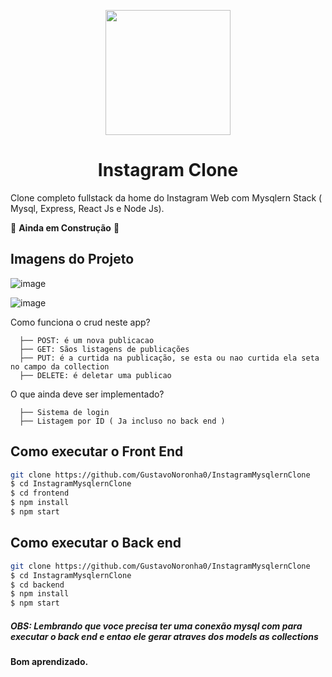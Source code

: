 <p align="center">
  <img src="https://logodownload.org/wp-content/uploads/2017/04/instagram-logo-1.png" width="200"/>
</p>

<h1 align="center">
 Instagram Clone
</h1>

Clone completo fullstack da home do Instagram Web com Mysqlern Stack ( Mysql, Express, React Js e Node Js).

🚧 **Ainda em Construção** 🚧

## Imagens do Projeto
![image](https://user-images.githubusercontent.com/77861206/107554989-686a9480-6bb5-11eb-8228-ca64187d19d7.png)

![image](https://user-images.githubusercontent.com/77861206/109046701-ce761200-76b3-11eb-9ee9-4e2de0ed6517.png)



 Como funciona o crud neste app?

      ├── POST: é um nova publicacao
      ├── GET: Sãos listagens de publicações
      ├── PUT: é a curtida na publicação, se esta ou nao curtida ela seta no campo da collection
      ├── DELETE: é deletar uma publicao
  
 O que ainda deve ser implementado?
 
      ├── Sistema de login
      ├── Listagem por ID ( Ja incluso no back end )
 
 
    

## Como executar o Front End

```bash
git clone https://github.com/GustavoNoronha0/InstagramMysqlernClone
$ cd InstagramMysqlernClone
$ cd frontend
$ npm install
$ npm start
```

## Como executar o Back end

```bash
git clone https://github.com/GustavoNoronha0/InstagramMysqlernClone
$ cd InstagramMysqlernClone
$ cd backend
$ npm install
$ npm start
```

##### OBS: Lembrando que voce precisa ter uma conexão mysql com para executar o back end e entao ele gerar atraves dos models as collections

#### Bom aprendizado.<br/>
